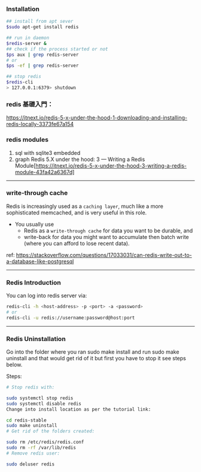 ### Installation

```sh
## install from apt sever
$sudo apt-get install redis

## run in daemon
$redis-server & 
## check if the process started or not
$ps aux | grep redis-server
# or
$ps -ef | grep redis-server

## stop redis
$redis-cli
> 127.0.0.1:6379> shutdown
```

### redis 基礎入門：
https://itnext.io/redis-5-x-under-the-hood-1-downloading-and-installing-redis-locally-3373fe67a154

### redis modules
1. sql with sqlite3 embedded
2. graph 
Redis 5.X under the hood: 3 — Writing a Redis Module[https://itnext.io/redis-5-x-under-the-hood-3-writing-a-redis-module-43fa42a6367d]

---
### write-through cache
Redis is increasingly used as a `caching layer`, much like a more sophisticated memcached, and is very useful in this role. 
* You usually use
	* Redis as a `write-through cache` for data you want to be durable, and 
	* write-back for data you might want to accumulate then batch write (where you can afford to lose recent data).

ref: https://stackoverflow.com/questions/17033031/can-redis-write-out-to-a-database-like-postgresql

---
### Redis Introduction

You can log into redis server via:
```sh
redis-cli -h <host-address> -p <port> -a <password>
# or
redis-cli -u redis://username:password@host:port
```

---
### Redis Uninstallation
Go into the folder where you ran sudo make install and run sudo make uninstall and that would get rid of it but first you have to stop it see steps below.

Steps:
```sh
# Stop redis with:

sudo systemctl stop redis
sudo systemctl disable redis
Change into install location as per the tutorial link:

cd redis-stable
sudo make uninstall
# Get rid of the folders created:

sudo rm /etc/redis/redis.conf
sudo rm -rf /var/lib/redis
# Remove redis user:

sudo deluser redis
```